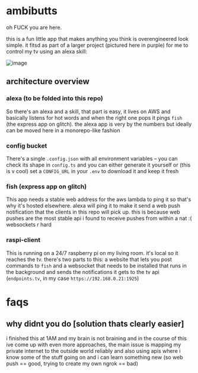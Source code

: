 # ambibutts

oh FUCK you are here.

this is a fun little app that makes anything you think is overengineered look simple. it fitsd as part of a larger project (pictured here in purple) for me to control my tv using an alexa skill:

![image](https://user-images.githubusercontent.com/11539094/69908094-72eaa500-13da-11ea-8cd9-3dc7c8815371.png)

## architecture overview

### alexa (to be folded into this repo)

So there's an alexa and a skill, that part is easy, it lives on AWS and basically listens for hot words and when the right one pops it pings `fish` (the express app on glitch). the alexa app is very by the numbers but ideally can be moved here in a monorepo-like fashion

### config bucket

There's a single `.config.json` with all environment variables – you can check its shape in `config.ts` and you can either generate it yourself or (this is v cool) set a `CONFIG_URL` in your `.env` to download it and keep it fresh

### fish (express app on glitch)

This app needs a stable web address for the aws lambda to ping it so that's why it's hosted elsewhere. alexa will ping it to make it send a web push notification that the clients in this repo will pick up. this is because web pushes are the most stable api i found to receive pushes from within a nat :( websockets r hard

### raspi-client

This is running on a 24/7 raspberry pi on my living room. it's local so it reaches the tv. there's two parts to this: a website that lets you post commands to `fish` and a websocket that needs to be installed that runs in the background and sends the notifications it gets to the tv api (`endpoints.tv`, in my case `https://192.168.0.21:1925`)

###

# faqs

## why didnt you do [solution thats clearly easier]

i finished this at 1AM and my brain is not braining and in the course of this ive come up with even more approaches, the main issue is mapping my private internet to the outside world reliably and also using apis where i know some of the stuff going on and i can learn something new (so web push == good, trying to create my own ngrok == bad)
